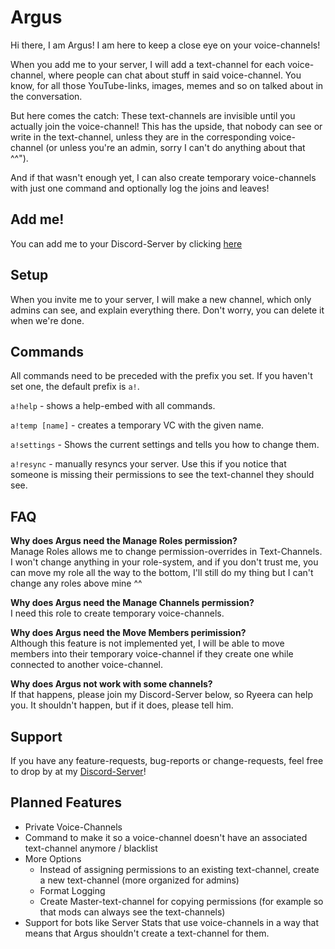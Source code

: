 # Argus
Hi there, I am Argus!
I am here to keep a close eye on your voice-channels!  

When you add me to your server, I will add a text-channel for each voice-channel, where people can chat about stuff in said voice-channel. You know, for all those YouTube-links, images, memes and so on talked about in the conversation.  

But here comes the catch: These text-channels are invisible until you actually join the voice-channel! This has the upside, that nobody can see or write in the text-channel, unless they are in the corresponding voice-channel (or unless you're an admin, sorry I can't do anything about that ^^").  

And if that wasn't enough yet, I can also create temporary voice-channels with just one command and optionally log the joins and leaves!

## Add me!
You can add me to your Discord-Server by clicking [here](https://discord.com/api/oauth2/authorize?client_id=655496558095237130&permissions=285232144&scope=bot)

## Setup
When you invite me to your server, I will make a new channel, which only admins can see, and explain everything there. Don't worry, you can delete it when we're done.

## Commands
All commands need to be preceded with the prefix you set. If you haven't set one, the default prefix is `a!`.

`a!help` - shows a help-embed with all commands.

`a!temp [name]` - creates a temporary VC with the given name.

`a!settings` - Shows the current settings and tells you how to change them.

`a!resync` - manually resyncs your server. Use this if you notice that someone is missing their permissions to see the text-channel they should see.

## FAQ
**Why does Argus need the Manage Roles permission?**  
Manage Roles allows me to change permission-overrides in Text-Channels. I won't change anything in your role-system, and if you don't trust me, you can move my role all the way to the bottom, I'll still do my thing but I can't change any roles above mine ^^

**Why does Argus need the Manage Channels permission?**  
I need this role to create temporary voice-channels.

**Why does Argus need the Move Members perimission?**  
Although this feature is not implemented yet, I will be able to move members into their temporary voice-channel if they create one while connected to another voice-channel.

**Why does Argus not work with some channels?**  
If that happens, please join my Discord-Server below, so Ryeera can help you. It shouldn't happen, but if it does, please tell him.

## Support
If you have any feature-requests, bug-reports or change-requests, feel free to drop by at my [Discord-Server](https://discord.gg/ffrArfErfH)!

## Planned Features
- Private Voice-Channels
- Command to make it so a voice-channel doesn't have an associated text-channel anymore / blacklist
- More Options
  - Instead of assigning permissions to an existing text-channel, create a new text-channel (more organized for admins)
  - Format Logging
  - Create Master-text-channel for copying permissions (for example so that mods can always see the text-channels)
- Support for bots like Server Stats that use voice-channels in a way that means that Argus shouldn't create a text-channel for them.

